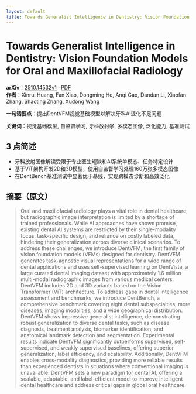 ```yaml
---
layout: default
title: Towards Generalist Intelligence in Dentistry: Vision Foundation Models for Oral and Maxillofacial Radiology
---
```


# Towards Generalist Intelligence in Dentistry: Vision Foundation Models for Oral and Maxillofacial Radiology
**arXiv**：[2510.14532v1](https://arxiv.org/abs/2510.14532) · [PDF](https://arxiv.org/pdf/2510.14532.pdf)  
**作者**：Xinrui Huang, Fan Xiao, Dongming He, Anqi Gao, Dandan Li, Xiaofan Zhang, Shaoting Zhang, Xudong Wang  

**一句话要点**：提出DentVFM视觉基础模型以解决牙科AI泛化不足问题

**关键词**：视觉基础模型, 自监督学习, 牙科放射学, 多模态图像, 泛化能力, 基准测试

## 3 点简述
- 牙科放射图像解读受限于专业医生短缺和AI系统单模态、任务特定设计
- 基于ViT架构开发2D和3D模型，使用自监督学习处理160万张多模态图像
- 在DentBench基准测试中显著优于基线，实现跨模态诊断和高效泛化

## 摘要（原文）

> Oral and maxillofacial radiology plays a vital role in dental healthcare, but
> radiographic image interpretation is limited by a shortage of trained
> professionals. While AI approaches have shown promise, existing dental AI
> systems are restricted by their single-modality focus, task-specific design,
> and reliance on costly labeled data, hindering their generalization across
> diverse clinical scenarios. To address these challenges, we introduce DentVFM,
> the first family of vision foundation models (VFMs) designed for dentistry.
> DentVFM generates task-agnostic visual representations for a wide range of
> dental applications and uses self-supervised learning on DentVista, a large
> curated dental imaging dataset with approximately 1.6 million multi-modal
> radiographic images from various medical centers. DentVFM includes 2D and 3D
> variants based on the Vision Transformer (ViT) architecture. To address gaps in
> dental intelligence assessment and benchmarks, we introduce DentBench, a
> comprehensive benchmark covering eight dental subspecialties, more diseases,
> imaging modalities, and a wide geographical distribution. DentVFM shows
> impressive generalist intelligence, demonstrating robust generalization to
> diverse dental tasks, such as disease diagnosis, treatment analysis, biomarker
> identification, and anatomical landmark detection and segmentation.
> Experimental results indicate DentVFM significantly outperforms supervised,
> self-supervised, and weakly supervised baselines, offering superior
> generalization, label efficiency, and scalability. Additionally, DentVFM
> enables cross-modality diagnostics, providing more reliable results than
> experienced dentists in situations where conventional imaging is unavailable.
> DentVFM sets a new paradigm for dental AI, offering a scalable, adaptable, and
> label-efficient model to improve intelligent dental healthcare and address
> critical gaps in global oral healthcare.

